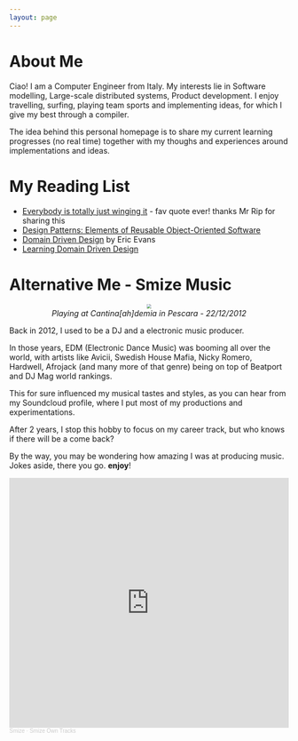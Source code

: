 ```yaml
---
layout: page
---
```

# About Me

Ciao! I am a Computer Engineer from Italy. My interests lie in Software modelling, Large-scale distributed systems, Product development.
I enjoy travelling, surfing, playing team sports and implementing ideas, for which I give my best through a compiler.

The idea behind this personal homepage is to share my current learning progresses (no real time) together with my thoughs and experiences around implementations and ideas.

# My Reading List

- [Everybody is totally just winging it](https://www.theguardian.com/news/oliver-burkeman-s-blog/2014/may/21/everyone-is-totally-just-winging-it) - fav quote ever! thanks Mr Rip for sharing this 
- [Design Patterns: Elements of Reusable Object-Oriented Software](https://www.amazon.it/dp/B000SEIBB8/ref=dp-kindle-redirect?_encoding=UTF8&btkr=1) 
- [Domain Driven Design](https://www.amazon.it/dp/B00794TAUG/ref=dp-kindle-redirect?_encoding=UTF8&btkr=1) by Eric Evans  
- [Learning Domain Driven Design](https://www.amazon.com/Learning-Domain-Driven-Design-Aligning-Architecture)

# Alternative Me - Smize Music

<center><img src="{{site.url}}/assets/images/about/20121222cantinaaccademia-pescara.jpg" style="zoom: 50%"><br><em>Playing at Cantina[ah]demia in Pescara - 22/12/2012</em></center>

Back in 2012, I used to be a DJ and a electronic music producer. 

In those years, EDM (Electronic Dance Music) was booming all over the world, with artists like Avicii, Swedish House Mafia, Nicky Romero, Hardwell, Afrojack (and many more of that genre) being on top of Beatport and DJ Mag world rankings. 

This for sure influenced my musical tastes and styles, as you can hear from my Soundcloud profile, where I put most of my productions and experimentations. 

After 2 years, I stop this hobby to focus on my career track, but who knows if there will be a come back?

By the way, you may be wondering how amazing I was at producing music. Jokes aside, there you go. **enjoy**!

<iframe width="100%" height="450" scrolling="no" frameborder="no" allow="autoplay" src="https://w.soundcloud.com/player/?url=https%3A//api.soundcloud.com/playlists/1192769074&color=%23372c29&auto_play=false&hide_related=false&show_comments=true&show_user=true&show_reposts=false&show_teaser=true"></iframe><div style="font-size: 10px; color: #cccccc;line-break: anywhere;word-break: normal;overflow: hidden;white-space: nowrap;text-overflow: ellipsis; font-family: Interstate,Lucida Grande,Lucida Sans Unicode,Lucida Sans,Garuda,Verdana,Tahoma,sans-serif;font-weight: 100;"><a href="https://soundcloud.com/smizemuzik" title="Smize" target="_blank" style="color: #cccccc; text-decoration: none;">Smize</a> · <a href="https://soundcloud.com/smizemuzik/sets/smize-own-tracks" title="Smize Own Tracks" target="_blank" style="color: #cccccc; text-decoration: none;">Smize Own Tracks</a></div>